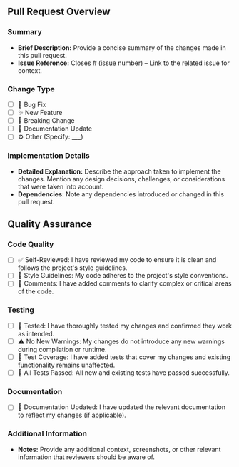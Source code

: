 ## Pull Request Overview

### Summary

- **Brief Description:** Provide a concise summary of the changes made in this pull request.
- **Issue Reference:** Closes # (issue number) – Link to the related issue for context.

### Change Type

- [ ] 🐛 Bug Fix
- [ ] ✨ New Feature
- [ ] 🚨 Breaking Change
- [ ] 📝 Documentation Update
- [ ] ⚙️ Other (Specify: **\_\_\_**)

### Implementation Details

- **Detailed Explanation:** Describe the approach taken to implement the changes. Mention any design decisions, challenges, or considerations that were taken into account.
- **Dependencies:** Note any dependencies introduced or changed in this pull request.

## Quality Assurance

### Code Quality

- [ ] ✅ Self-Reviewed: I have reviewed my code to ensure it is clean and follows the project's style guidelines.
- [ ] 📌 Style Guidelines: My code adheres to the project's style conventions.
- [ ] 💬 Comments: I have added comments to clarify complex or critical areas of the code.

### Testing

- [ ] 🧪 Tested: I have thoroughly tested my changes and confirmed they work as intended.
- [ ] ⚠️ No New Warnings: My changes do not introduce any new warnings during compilation or runtime.
- [ ] 🧩 Test Coverage: I have added tests that cover my changes and existing functionality remains unaffected.
- [ ] 🎯 All Tests Passed: All new and existing tests have passed successfully.

### Documentation

- [ ] 📝 Documentation Updated: I have updated the relevant documentation to reflect my changes (if applicable).

### Additional Information

- **Notes:** Provide any additional context, screenshots, or other relevant information that reviewers should be aware of.
